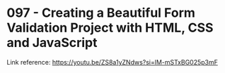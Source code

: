 # 097 - Creating a Beautiful Form Validation Project with HTML, CSS and JavaScript

Link reference: https://youtu.be/ZS8a1yZNdws?si=lM-mSTxBG025p3mF
